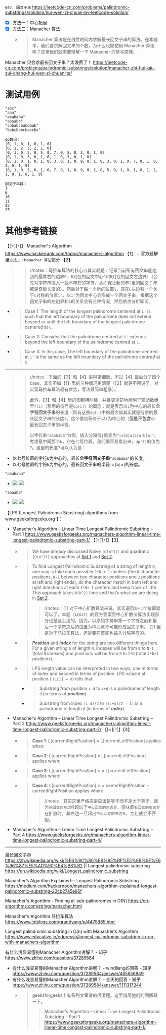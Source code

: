 
`647. 回文子串` https://leetcode-cn.com/problems/palindromic-substrings/solution/hui-wen-zi-chuan-by-leetcode-solution/
- [x] 方法一：中心拓展
- [x] 方法二：Manacher 算法
  * > Manacher 算法是在线性时间内求解最长回文子串的算法。在本题中，我们要求解回文串的个数，为什么也能使用 Manacher 算法呢？这里我们就需要理解一下 Manacher 的基本原理。

Manacher 只会求最长回文子串？太浪费了！ https://leetcode-cn.com/problems/palindromic-substrings/solution/manacher-zhi-hui-qiu-zui-chang-hui-wen-zi-chuan-ta/

# 测试用例

```console
"abc"
"aaa"
"abababa"
"abaaba"
"cdbabcbabdbab"
"babcbabcbaccba"

dp数组：
[0, 1, 0, 1, 0, 1, 0]
[0, 1, 2, 3, 2, 1, 0]
[0, 1, 0, 3, 0, 5, 0, 7, 0, 5, 0, 3, 0, 1, 0]
[0, 1, 0, 3, 0, 1, 6, 1, 0, 3, 0, 1, 0]
[0, 1, 0, 1, 0, 1, 0, 3, 0, 1, 0, 9, 0, 1, 0, 3, 0, 1, 0, 7, 0, 1, 0, 3, 0, 1, 0]
[0, 1, 0, 3, 0, 1, 0, 7, 0, 1, 0, 9, 0, 1, 0, 5, 0, 1, 0, 1, 0, 1, 2, 1, 0, 1, 0, 1, 0]

回文子串数：
3
6
16
11
23
25
```

# 其他参考链接

【[:star:][`*`]】 Manacher's Algorithm https://www.hackerrank.com/topics/manachers-algorithm 【1】 + 官方题解里`方法二：Manacher 算法`部分 【2】
>> //notes：马拉车算法的核心点其实就是：记录当前所有回文串能达到的最靠右的边界`R`、`R`对应的回文中心`C`和`R`对应的回文左边界`L`（会先对字符串插入一些不存在的字符，从而保证新的串`T`里的回文子串都是奇数长度的）。然后对于每一个新的位置`i`，其在`C`左边有一个关于`C`对称的位置`i'`。以`i'`为回文中心会形成一个回文子串，根据这个回文子串的左边界和`L`的关系会有三种情况，然后依次分析即可。
- > Case 1: The length of the longest palindrome centered at `i'` is such that the left boundary of the palindrome does not extend beyond or until the left boundary of the longest palindrome centered at `C`.
- > Case 2: Consider that the palindrome centred at `i'` extends beyond the left boundary of the palindrome centred at `C`.
- > Case 3: In this case, The left boundary of the palindrome centred at `i'` is the same as the left boundary of the palindrome centred at `C`.

------------------------------------------------------------------------------------------------------------------------------------------------------

>> //notes：下面的【3】和【4】讲得更细致，不过【4】最后分了四个case，其实不如【1】里的三种情况更清楚（【2】就更不用说了，对实现马拉车算法最有优势，写法最简单粗暴）。
>>
>> 此外，【3】和【4】里的图都特别棒，并且更清楚地阐明了辅助数组里`f[i]`（我用的符号是`dp[i]`）的概念：就是表示以`i`为中心的最长**全字符回文子串**的长度（所有这些`dp[i]`中的最大值其实就是待求的最长回文子串的长度）。这个值也等价于以`i`为中心的（**但是不包含`i`**）最长回文子串的半径。
>>
>> 以字符串`"abababa"`为例，插入分隔符`|`后变为`"|a|b|a|b|a|b|a|"`。考虑最中间那个`b`，它在七号位置。我们很容易看出来，`dp[7]`的值为`7`。这里的长度`7`可以认为是：
- 以七号位置的字符`b`为中心的，最长**全字符回文子串**`"abababa"`的长度。
- 以七号位置的字符`b`为中心的，最长回文子串的半径`|a|b|a|`的长度。

`"abababa"`
- ![](https://media.geeksforgeeks.org/wp-content/uploads/ltp3.jpg)  ![](https://media.geeksforgeeks.org/wp-content/uploads/ltp5.jpg)

`"abaaba"`
- ![](https://media.geeksforgeeks.org/wp-content/uploads/ltp4.jpg)  ![](https://media.geeksforgeeks.org/wp-content/uploads/ltp5.jpg)

【LPS (Longest Palindromic Substring) algorithms from www.geeksforgeeks.org 】：
- Manacher’s Algorithm – Linear Time Longest Palindromic Substring – Part 1 https://www.geeksforgeeks.org/manachers-algorithm-linear-time-longest-palindromic-substring-part-1/ 【[:star:][`*`]】【3】
  * > We have already discussed Naïve `[O(n^3)]` and quadratic `[O(n^2)]` approaches at [Set 1]() and [Set 2]().
  * > To find Longest Palindromic Substring of a string of length `N`, one way is take each possible `2*N + 1` centers (the `N` character positions, `N-1` between two character positions and `2` positions at left and right ends), do the character match in both left and right directions at each `2*N+ 1` centers and keep track of LPS. This approach takes `O(N^2)` time and that’s what we are doing in [Set 2]().
    >> //notes：(1) 对于中心扩散算法来说，其实遍历`2N-1`个位置就可以了，本题（`LC647`）的官方答案里中心扩散法算法实现部分也是这么用的。因为，以原始字符串第一个字符之前和最后一个字符之后的位置为中心就不可能形成回文子串。 (2) 但是对于马拉车算法，还是要在首尾也插入分隔字符的。
  * > ***Position*** and ***index*** for the string are two different things here. For a given string `S` of length `N`, indexes will be from `0` to `N-1` (total `N` indexes) and positions will be from `0` to `2*N` (total `2*N+1` positions).
  * > LPS length value can be interpreted in two ways, one in terms of index and second in terms of position. LPS value `d` at position `I` (`L[i] = d`) tells that:
    + > Substring from position `i-d` to `i+d` is a palindrome of length `d` (in terms of ***position***)
      > 
    + > Substring from index `(i-d)/2` to `[(i+d)/2 – 1]` is a palindrome of length `d` (in terms of ***index***)
- Manacher’s Algorithm – Linear Time Longest Palindromic Substring – Part 2 https://www.geeksforgeeks.org/manachers-algorithm-linear-time-longest-palindromic-substring-part-2/ 【[:star:][`*`]】【4】
  * > **Case 1**: L[currentRightPosition] = L[currentLeftPosition] applies when:
  * > **Case 2**: L[currentRightPosition] = L[currentLeftPosition] applies when:
  * > **Case 3**: L[currentRightPosition] > = L[currentLeftPosition] applies when:
  * > **Case 4**: L[currentRightPosition] > = centerRightPosition – currentRightPosition applies when:
    >> //notes：其实这里严格来讲应该是等于而不是大于等于，因为`左回文的左边界`超出了`中心回文的左边界`，意味着`右回文的右边界`在扩散时，其右边一旦超出`中心回文的右边界`，立刻就会不匹配。
- Manacher’s Algorithm – Linear Time Longest Palindromic Substring – Part 4 https://www.geeksforgeeks.org/manachers-algorithm-linear-time-longest-palindromic-substring-part-4/

------------------------------------------------------------------------------------------------------------------------------------------------------

最长回文子串 https://zh.wikipedia.org/wiki/%E6%9C%80%E9%95%BF%E5%9B%9E%E6%96%87%E5%AD%90%E4%B8%B2 || Longest palindromic substring https://en.wikipedia.org/wiki/Longest_palindromic_substring

Manacher’s Algorithm Explained— Longest Palindromic Substring https://medium.com/hackernoon/manachers-algorithm-explained-longest-palindromic-substring-22cb27a5e96f

Manacher's Algorithm - Finding all sub-palindromes in O(N) https://cp-algorithms.com/string/manacher.html

Manacher's Algorithm 马拉车算法 https://www.cnblogs.com/grandyang/p/4475985.html

Longest palindromic substring in O(n) with Manacher's Algorithm https://www.educative.io/edpresso/longest-palindromic-substring-in-on-with-manachers-algorithm

有什么浅显易懂的Manacher Algorithm讲解？ - 知乎 https://www.zhihu.com/question/37289584
- 有什么浅显易懂的Manacher Algorithm讲解？ - windliang的回答 - 知乎 https://www.zhihu.com/question/37289584/answer/465656849
- 有什么浅显易懂的Manacher Algorithm讲解？ - 金天的回答 - 知乎 https://www.zhihu.com/question/37289584/answer/1111317244
  * > geeksforgeeks上有系列文章讲的很清楚。这里借用他们的图解释一下。
    >> Manacher’s Algorithm – Linear Time Longest Palindromic Substring – Part 1 https://www.geeksforgeeks.org/manachers-algorithm-linear-time-longest-palindromic-substring-part-1/
